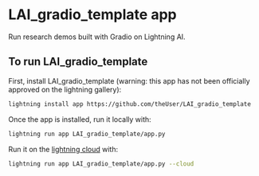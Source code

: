 # LAI_gradio_template app
Run research demos built with Gradio on Lightning AI.

## To run LAI_gradio_template

First, install LAI_gradio_template (warning: this app has not been officially approved on the lightning gallery):

```bash
lightning install app https://github.com/theUser/LAI_gradio_template
```

Once the app is installed, run it locally with:

```bash
lightning run app LAI_gradio_template/app.py
```

Run it on the [lightning cloud](lightning.ai) with:

```bash
lightning run app LAI_gradio_template/app.py --cloud
```
